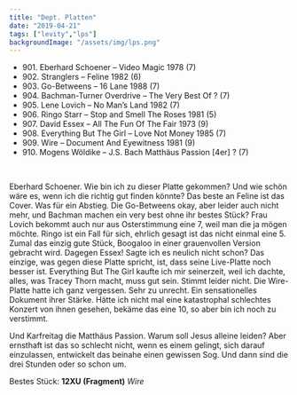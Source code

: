 ```yaml
---
title: "Dept. Platten"
date: "2019-04-21"
tags: ["levity","lps"]
backgroundImage: "/assets/img/lps.png"
---
```


<ul class="no-bullets">
    <li>901. Eberhard Schoener – Video Magic 1978 (7)</li>
    <li>902. Stranglers – Feline 1982 (6)</li>
    <li>903. Go-Betweens – 16 Lane 1988 (7)</li>
    <li>904. Bachman-Turner Overdrive – The Very Best Of ? (7)</li>
    <li>905. Lene Lovich – No Man’s Land 1982 (7)</li>
    <li>906. Ringo Starr – Stop and Smell The Roses 1981 (5)</li>
    <li>907. David Essex – All The Fun Of The Fair 1973 (9)</li>
    <li>908. Everything But The Girl – Love Not Money 1985 (7)</li>
    <li>909. Wire – Document And Eyewitness 1981 (9)</li>
    <li>910. Mogens Wöldike – J.S. Bach Matthäus Passion [4er] ? (7)</li>
</ul>
</br>




Eberhard Schoener. Wie bin ich zu dieser Platte gekommen? Und wie schön wäre es, wenn ich die richtig gut finden könnte? Das beste an Feline ist das Cover. Was für ein Abstieg. Die Go-Betweens okay, aber leider auch nicht mehr, und Bachman machen ein very best ohne ihr bestes Stück? Frau Lovich bekommt auch nur aus Osterstimmung eine 7, weil man die ja mögen möchte. Ringo ist ein Fall für sich, ehrlich gesagt ist das nicht einmal eine 5. Zumal das einzig gute Stück, Boogaloo in einer grauenvollen Version gebracht wird. Dagegen Essex! Sagte ich es neulich nicht schon? Das einzige, was gegen diese Platte spricht, ist, dass seine Live-Platte noch besser ist. Everything But The Girl kaufte ich mir seinerzeit, weil ich dachte, alles, was Tracey Thorn macht, muss gut sein. Stimmt leider nicht. Die Wire-Platte hatte ich ganz vergessen. Sehr zu unrecht. Ein sensationelles Dokument ihrer Stärke. Hätte ich nicht mal eine katastrophal schlechtes Konzert von ihnen gesehen, bekäme das eine 10, so aber bin ich noch zu verstimmt. 

Und Karfreitag die Matthäus Passion. Warum soll Jesus alleine leiden? Aber ernsthaft ist das so schlecht nicht, wenn es einem gelingt, sich darauf einzulassen, entwickelt das beinahe einen gewissen Sog. Und dann sind die drei Stunden oder so schon um.

Bestes Stück: **12XU (Fragment)** *Wire*
